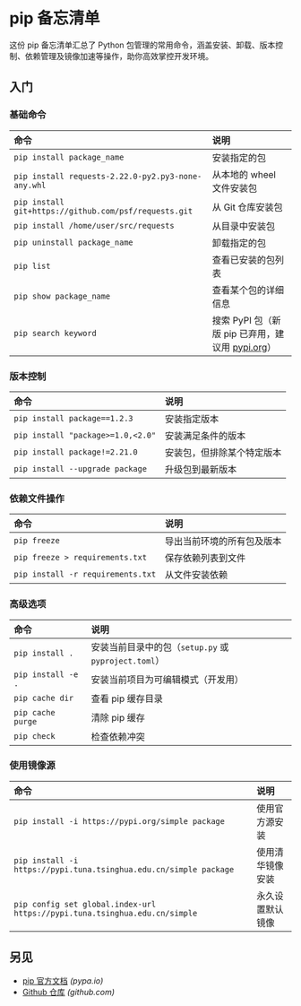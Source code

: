 pip 备忘清单
===

这份 pip 备忘清单汇总了 Python 包管理的常用命令，涵盖安装、卸载、版本控制、依赖管理及镜像加速等操作，助你高效掌控开发环境。

入门
---

### 基础命令
<!--rehype:wrap-class=col-span-2-->

命令 | 说明
:- | :-
`pip install package_name`   | 安装指定的包
`pip install requests-2.22.0-py2.py3-none-any.whl`   | 从本地的 wheel 文件安装包
`pip install git+https://github.com/psf/requests.git`   | 从 Git 仓库安装包
`pip install /home/user/src/requests`   | 从目录中安装包
`pip uninstall package_name` | 卸载指定的包
`pip list`                   | 查看已安装的包列表
`pip show package_name`      | 查看某个包的详细信息
`pip search keyword`         | 搜索 PyPI 包（新版 pip 已弃用，建议用 [pypi.org](https://pypi.org)）
<!--rehype:className=left-align-->

### 版本控制

命令 | 说明
:- | :-
`pip install package==1.2.3`      | 安装指定版本
`pip install "package>=1.0,<2.0"` | 安装满足条件的版本
`pip install package!=2.21.0` | 安装包，但排除某个特定版本
`pip install --upgrade package`   | 升级包到最新版本
<!--rehype:className=style-list-->

### 依赖文件操作

命令 | 说明
:- | :-
`pip freeze`                      | 导出当前环境的所有包及版本
`pip freeze > requirements.txt`   | 保存依赖列表到文件
`pip install -r requirements.txt` | 从文件安装依赖
<!--rehype:className=style-list-->

### 高级选项

命令 | 说明
:- | :-
`pip install .`    | 安装当前目录中的包（`setup.py` 或 `pyproject.toml`）
`pip install -e .` | 安装当前项目为可编辑模式（开发用）
`pip cache dir`    | 查看 pip 缓存目录
`pip cache purge`  | 清除 pip 缓存
`pip check`        | 检查依赖冲突
<!--rehype:className=style-list-->

### 使用镜像源

命令 | 说明
:- | :-
`pip install -i https://pypi.org/simple package`                           | 使用官方源安装
`pip install -i https://pypi.tuna.tsinghua.edu.cn/simple package`          | 使用清华镜像安装
`pip config set global.index-url https://pypi.tuna.tsinghua.edu.cn/simple` | 永久设置默认镜像
<!--rehype:className=style-list-->

另见
---

- [pip 官方文档](https://pip.pypa.io/en/stable/)  _(pypa.io)_
- [Github 仓库](https://github.com/pypa/pip)  _(github.com)_
